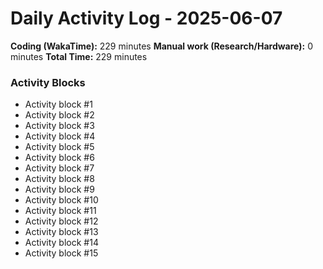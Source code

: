 # Daily Activity Log - 2025-06-07

**Coding (WakaTime):** 229 minutes
**Manual work (Research/Hardware):** 0 minutes
**Total Time:** 229 minutes

### Activity Blocks
- Activity block #1
- Activity block #2
- Activity block #3
- Activity block #4
- Activity block #5
- Activity block #6
- Activity block #7
- Activity block #8
- Activity block #9
- Activity block #10
- Activity block #11
- Activity block #12
- Activity block #13
- Activity block #14
- Activity block #15
